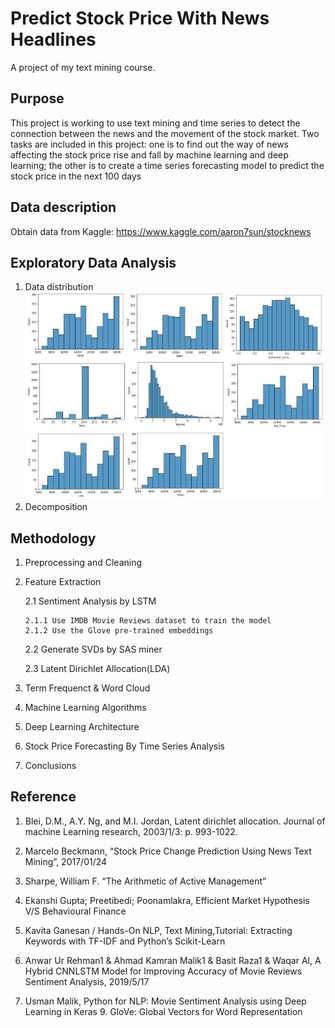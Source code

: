# Predict Stock Price With News Headlines
A project of my text mining course. 
## Purpose 
This project is working to use text mining and time series to detect the connection between the news and the movement of the stock market. Two tasks are included in this project: one is to find out the way of news affecting the stock price rise and fall by machine learning and deep learning; the other is to create a time series forecasting model to predict the stock price in the next 100 days
## Data description
Obtain data from Kaggle: https://www.kaggle.com/aaron7sun/stocknews

## Exploratory Data Analysis
1. Data distribution
![](Pictures/Distribution.jpg)
2. Decomposition 



## Methodology
1. Preprocessing and Cleaning

2. Feature Extraction

    2.1 Sentiment Analysis by LSTM 
    
       2.1.1 Use IMDB Movie Reviews dataset to train the model
       2.1.2 Use the Glove pre-trained embeddings

    2.2 Generate SVDs by SAS miner 

    2.3 Latent Dirichlet Allocation(LDA) 

3. Term Frequenct & Word Cloud

4. Machine Learning Algorithms

5. Deep Learning Architecture 

7. Stock Price Forecasting By Time Series Analysis 

6. Conclusions 


## Reference
1. Blei, D.M., A.Y. Ng, and M.I. Jordan, Latent dirichlet allocation. Journal of machine Learning research, 2003/1/3: p. 993-1022.

2. Marcelo Beckmann, “Stock Price Change Prediction Using News Text Mining”, 2017/01/24 

3. Sharpe, William F. “The Arithmetic of Active Management” 

4. Ekanshi Gupta; Preetibedi; Poonamlakra, Efficient Market Hypothesis V/S Behavioural Finance 

5. Kavita Ganesan / Hands-On NLP, Text Mining,Tutorial: Extracting Keywords with TF-IDF and Python’s Scikit-Learn

6. Anwar Ur Rehman1 & Ahmad Kamran Malik1 & Basit Raza1 & Waqar Al, A Hybrid CNNLSTM Model for Improving Accuracy of Movie Reviews Sentiment Analysis, 2019/5/17

7. Usman Malik, Python for NLP: Movie Sentiment Analysis using Deep Learning in Keras 9. GloVe: Global Vectors for Word Representation
